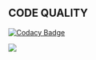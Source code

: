## CODE QUALITY
[![Codacy Badge](https://app.codacy.com/project/badge/Grade/7d40a7b6086447f6b6c71bd912e77c30)](https://www.codacy.com/gh/HARIGANESH8/M1_Game_snake_game_pro/dashboard?utm_source=github.com&amp;utm_medium=referral&amp;utm_content=HARIGANESH8/M1_Game_snake_game_pro&amp;utm_campaign=Badge_Grade)

![](https://api.codiga.io/project/29952/score/svg)
